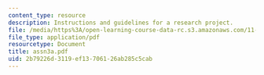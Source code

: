 ```yaml
---
content_type: resource
description: Instructions and guidelines for a research project.
file: /media/https%3A/open-learning-course-data-rc.s3.amazonaws.com/11-328j-urban-design-skills-observing-interpreting-and-representing-the-city-fall-2004/2b79226d3119ef13706126ab285c5cab_assn3a.pdf
file_type: application/pdf
resourcetype: Document
title: assn3a.pdf
uid: 2b79226d-3119-ef13-7061-26ab285c5cab
---
```

